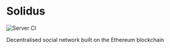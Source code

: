 # Solidus

![Server CI](https://github.com/danielfamiyeh/solidus/actions/workflows/backend.yml/badge.svg)

Decentralised social network built on the Ethereum blockchain
